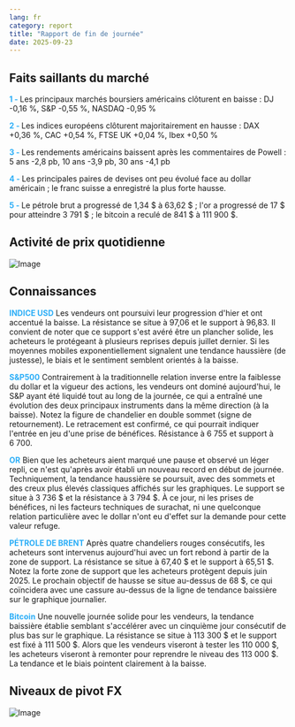 ```yaml
---
lang: fr
category: report
title: "Rapport de fin de journée"
date: 2025-09-23
---
```



<h2>Faits saillants du marché</h2>
<strong style="color: #2caef7;">1 - </strong> Les principaux marchés boursiers américains clôturent en baisse : DJ -0,16 %, S&P -0,55 %, NASDAQ -0,95 %

<strong style="color: #2caef7;">2 - </strong> Les indices européens clôturent majoritairement en hausse : DAX +0,36 %, CAC +0,54 %, FTSE UK +0,04 %, Ibex +0,50 %

<strong style="color: #2caef7;">3 - </strong> Les rendements américains baissent après les commentaires de Powell : 5 ans -2,8 pb, 10 ans -3,9 pb, 30 ans -4,1 pb

<strong style="color: #2caef7;">4 - </strong> Les principales paires de devises ont peu évolué face au dollar américain ; le franc suisse a enregistré la plus forte hausse.

<strong style="color: #2caef7;">5 - </strong> Le pétrole brut a progressé de 1,34 $ à 63,62 $ ; l'or a progressé de 17 $ pour atteindre 3 791 $ ; le bitcoin a reculé de 841 $ à 111 900 $.



<h2>Activité de prix quotidienne</h2>
<img src="https://markleighedu.github.io/img/Sep-2025/23-Sep-2025/price.jpg" alt="Image"/>

<h2>Connaissances</h2>
<strong style="color: #2caef7;">INDICE USD</strong> Les vendeurs ont poursuivi leur progression d'hier et ont accentué la baisse. La résistance se situe à 97,06 et le support à 96,83. Il convient de noter que ce support s'est avéré être un plancher solide, les acheteurs le protégeant à plusieurs reprises depuis juillet dernier. Si les moyennes mobiles exponentiellement signalent une tendance haussière (de justesse), le biais et le sentiment semblent orientés à la baisse.

<strong style="color: #2caef7;">S&P500</strong> Contrairement à la traditionnelle relation inverse entre la faiblesse du dollar et la vigueur des actions, les vendeurs ont dominé aujourd'hui, le S&P ayant été liquidé tout au long de la journée, ce qui a entraîné une évolution des deux principaux instruments dans la même direction (à la baisse). Notez la figure de chandelier en double sommet (signe de retournement). Le retracement est confirmé, ce qui pourrait indiquer l'entrée en jeu d'une prise de bénéfices. Résistance à 6 755 et support à 6 700.

<strong style="color: #2caef7;">OR</strong> Bien que les acheteurs aient marqué une pause et observé un léger repli, ce n'est qu'après avoir établi un nouveau record en début de journée. Techniquement, la tendance haussière se poursuit, avec des sommets et des creux plus élevés classiques affichés sur les graphiques. Le support se situe à 3 736 $ et la résistance à 3 794 $. À ce jour, ni les prises de bénéfices, ni les facteurs techniques de surachat, ni une quelconque relation particulière avec le dollar n'ont eu d'effet sur la demande pour cette valeur refuge.

<strong style="color: #2caef7;">PÉTROLE DE BRENT</strong> Après quatre chandeliers rouges consécutifs, les acheteurs sont intervenus aujourd'hui avec un fort rebond à partir de la zone de support. La résistance se situe à 67,40 $ et le support à 65,51 $. Notez la forte zone de support que les acheteurs protègent depuis juin 2025. Le prochain objectif de hausse se situe au-dessus de 68 $, ce qui coïncidera avec une cassure au-dessus de la ligne de tendance baissière sur le graphique journalier.

<strong style="color: #2caef7;">Bitcoin</strong> Une nouvelle journée solide pour les vendeurs, la tendance baissière établie semblant s'accélérer avec un cinquième jour consécutif de plus bas sur le graphique. La résistance se situe à 113 300 $ et le support est fixé à 111 500 $. Alors que les vendeurs viseront à tester les 110 000 $, les acheteurs viseront à remonter pour reprendre le niveau des 113 000 $. La tendance et le biais pointent clairement à la baisse.



<h2>Niveaux de pivot FX</h2>
<img src="https://markleighedu.github.io/img/Sep-2025/23-Sep-2025/pivot.jpg" alt="Image"/>